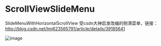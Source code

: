 ScrollViewSlideMenu
===================

SlideMenuWithHorizontalScrollView
受csdn大神启发改编的侧滑菜单，链接：http://blog.csdn.net/lmj623565791/article/details/39185641 

![image](https://cloud.githubusercontent.com/assets/4626718/4611249/63cab490-52b8-11e4-8b70-a9382cef46b2.gif)

